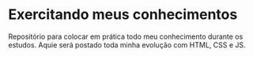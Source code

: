# Exercitando meus conhecimentos

Repositório para colocar em prática todo meu conhecimento durante os estudos.
Aquie será postado toda minha evolução com HTML, CSS e JS.
